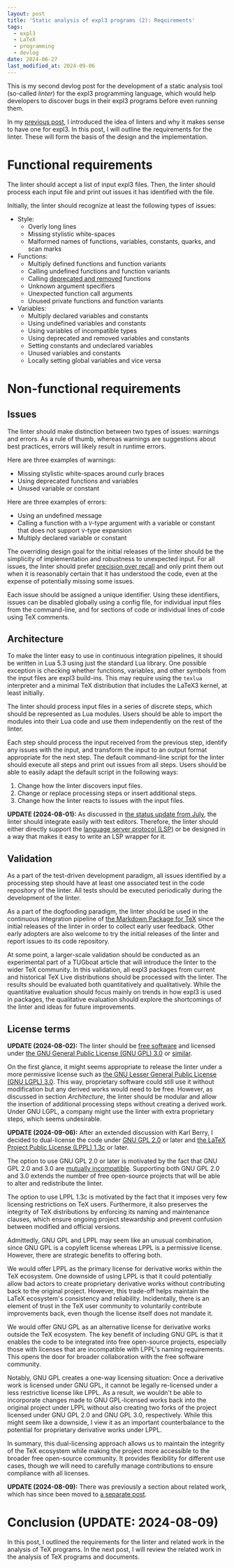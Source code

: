 ```yaml
---
layout: post
title: 'Static analysis of expl3 programs (2): Requirements'
tags:
  - expl3
  - LaTeX
  - programming
  - devlog
date: 2024-06-27
last_modified_at: 2024-09-06
---
```


This is my second devlog post for the development of a static analysis tool (so-called *linter*) for the expl3 programming language, which would help developers to discover bugs in their expl3 programs before even running them.

In my [previous post][4], I introduced the idea of linters and why it makes sense to have one for expl3. In this post, I will outline the requirements for the linter. These will form the basis of the design and the implementation.

# Functional requirements

The linter should accept a list of input expl3 files. Then, the linter should process each input file and print out issues it has identified with the file.

Initially, the linter should recognize at least the following types of issues:

- Style:
  - Overly long lines
  - Missing stylistic white-spaces
  - Malformed names of functions, variables, constants, quarks, and scan marks
- Functions:
  - Multiply defined functions and function variants
  - Calling undefined functions and function variants
  - Calling [deprecated and removed][2] functions
  - Unknown argument specifiers
  - Unexpected function call arguments
  - Unused private functions and function variants
- Variables:
  - Multiply declared variables and constants
  - Using undefined variables and constants
  - Using variables of incompatible types
  - Using deprecated and removed variables and constants
  - Setting constants and undeclared variables
  - Unused variables and constants
  - Locally setting global variables and vice versa

# Non-functional requirements

## Issues

The linter should make distinction between two types of issues: warnings and errors. As a rule of thumb, whereas warnings are suggestions about best practices, errors will likely result in runtime errors.

Here are three examples of warnings:

- Missing stylistic white-spaces around curly braces
- Using deprecated functions and variables
- Unused variable or constant

Here are three examples of errors:

- Using an undefined message
- Calling a function with a `V`-type argument with a variable or constant that does not support `V`-type expansion
- Multiply declared variable or constant

The overriding design goal for the initial releases of the linter should be the simplicity of implementation and robustness to unexpected input. For all issues, the linter should prefer [precision over recall][1] and only print them out when it is reasonably certain that it has understood the code, even at the expense of potentially missing some issues.

Each issue should be assigned a unique identifier. Using these identifiers, issues can be disabled globally using a config file, for individual input files from the command-line, and for sections of code or individual lines of code using TeX comments.

## Architecture

To make the linter easy to use in continuous integration pipelines, it should be written in Lua 5.3 using just the standard Lua library. One possible exception is checking whether functions, variables, and other symbols from the input files are expl3 build-ins. This may require using the `texlua` interpreter and a minimal TeX distribution that includes the LaTeX3 kernel, at least initially.

The linter should process input files in a series of discrete steps, which should be represented as Lua modules. Users should be able to import the modules into their Lua code and use them independently on the rest of the linter.

Each step should process the input received from the previous step, identify any issues with the input, and transform the input to an output format appropriate for the next step. The default command-line script for the linter should execute all steps and print out issues from all steps. Users should be able to easily adapt the default script in the following ways:

1. Change how the linter discovers input files.
2. Change or replace processing steps or insert additional steps.
3. Change how the linter reacts to issues with the input files.

**UPDATE (2024-08-01):** As discussed in [the status update from July][5], the linter should integrate easily with text editors. Therefore, the linter should either directly support the [language server protocol (LSP)][6] or be designed in a way that makes it easy to write an LSP wrapper for it.

## Validation

As a part of the test-driven development paradigm, all issues identified by a processing step should have at least one associated test in the code repository of the linter. All tests should be executed periodically during the development of the linter.

As a part of the dogfooding paradigm, the linter should be used in the continuous integration pipeline of [the Markdown Package for TeX][3] since the initial releases of the linter in order to collect early user feedback. Other early adopters are also welcome to try the initial releases of the linter and report issues to its code repository.

At some point, a larger-scale validation should be conducted as an experimental part of a TUGboat article that will introduce the linter to the wider TeX community. In this validation, all expl3 packages from current and historical TeX Live distributions should be processed with the linter. The results should be evaluated both quantitatively and qualitatively. While the quantitative evaluation should focus mainly on trends in how expl3 is used in packages, the qualitative evaluation should explore the shortcomings of the linter and ideas for future improvements.

## License terms

**UPDATE (2024-08-02):** The linter should be [free software][8] and licensed under [the GNU General Public License (GNU GPL) 3.0][9] or [similar][10].

On the first glance, it might seems appropriate to release the linter under a more permissive license such as [the GNU Lesser General Public License (GNU LGPL) 3.0][7]. This way, proprietary software could still use it without modification but any derived works would need to be free. However, as discussed in section *Architecture*, the linter should be modular and allow the insertion of additional processing steps without creating a derived work. Under GNU LGPL, a company might use the linter with extra proprietary steps, which seems undesirable.

**UPDATE (2024-09-06):** After an extended discussion with Karl Berry, I decided to dual-license the code under [GNU GPL 2.0][12] or later and [the LaTeX Project Public License (LPPL) 1.3c][13] or later.

The option to use GNU GPL 2.0 or later is motivated by the fact that GNU GPL 2.0 and 3.0 are [mutually incompatible][14]. Supporting both GNU GPL 2.0 and 3.0 extends the number of free open-source projects that will be able to alter and redistribute the linter.

The option to use LPPL 1.3c is motivated by the fact that it imposes very few licensing restrictions on TeX users. Furthermore, it also preserves the integrity of TeX distributions by enforcing its naming and maintenance clauses, which ensure ongoing project stewardship and prevent confusion between modified and official versions.

Admittedly, GNU GPL and LPPL may seem like an unusual combination, since GNU GPL is a copyleft license whereas LPPL is a permissive license. However, there are strategic benefits to offering both.

We would offer LPPL as the primary license for derivative works within the TeX ecosystem. One downside of using LPPL is that it could potentially allow bad actors to create proprietary derivative works without contributing back to the original project. However, this trade-off helps maintain the LaTeX ecosystem's consistency and reliability. Incidentally, there is an element of trust in the TeX user community to voluntarily contribute improvements back, even though the license itself does not mandate it.

We would offer GNU GPL as an alternative license for derivative works outside the TeX ecosystem. The key benefit of including GNU GPL is that it enables the code to be integrated into free open-source projects, especially those with licenses that are incompatible with LPPL's naming requirements. This opens the door for broader collaboration with the free software community.

Notably, GNU GPL creates a one-way licensing situation: Once a derivative work is licensed under GNU GPL, it cannot be legally re-licensed under a less restrictive license like LPPL. As a result, we wouldn't be able to incorporate changes made to GNU GPL-licensed works back into the original project under LPPL without also creating two forks of the project licensed under GNU GPL 2.0 and GNU GPL 3.0, respectively. While this might seem like a downside, I view it as an important counterbalance to the potential for proprietary derivative works under LPPL.

In summary, this dual-licensing approach allows us to maintain the integrity of the TeX ecosystem while making the project more accessible to the broader free open-source community. It provides flexibility for different use cases, though we will need to carefully manage contributions to ensure compliance with all licenses.

**UPDATE (2024-08-09):** There was previously a section about related work, which has since been moved to [a separate post][11].

# Conclusion (UPDATE: 2024-08-09)

In this post, I outlined the requirements for the linter and related work in the analysis of TeX programs. In the next post, I will review the related work in the analysis of TeX programs and documents.

 [1]: https://developers.google.com/machine-learning/crash-course/classification/precision-and-recall
 [2]: https://github.com/latex3/latex3/blob/main/l3kernel/doc/l3obsolete.txt
 [3]: https://github.com/witiko/markdown
 [4]: /Expl3-Linter-1
 [5]: /Expl3-Linter-2.5
 [6]: https://microsoft.github.io/language-server-protocol/
 [7]: https://www.gnu.org/licenses/lgpl-3.0.en.html
 [8]: https://www.gnu.org/philosophy/free-sw.html
 [9]: https://www.gnu.org/licenses/gpl-3.0.html
 [10]: https://www.gnu.org/licenses/license-list.html#GPLCompatibleLicenses
 [11]: /Expl3-Linter-3
 [12]: https://www.gnu.org/licenses/old-licenses/gpl-2.0.html
 [13]: https://www.latex-project.org/lppl/lppl-1-3c/
 [14]: https://www.gnu.org/licenses/rms-why-gplv3.en.html

